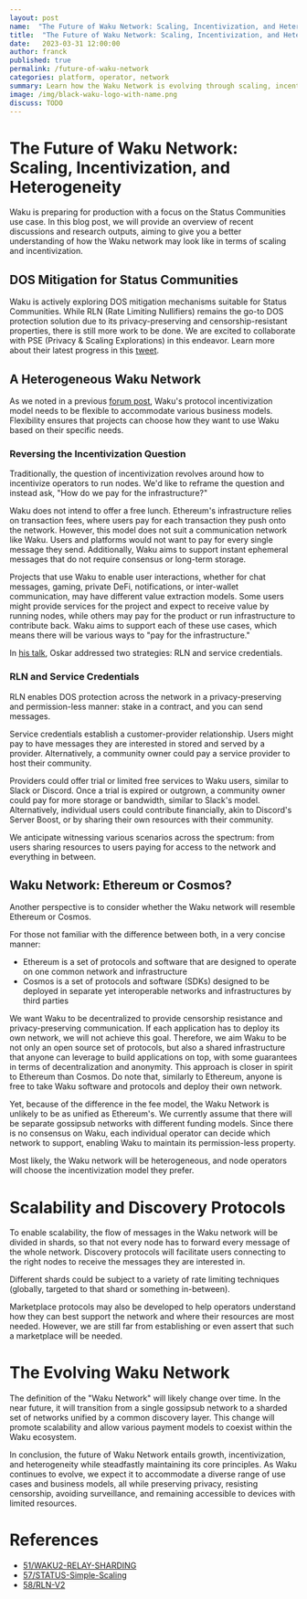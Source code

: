 ```yaml
---
layout: post
name:  "The Future of Waku Network: Scaling, Incentivization, and Heterogeneity"
title:  "The Future of Waku Network: Scaling, Incentivization, and Heterogeneity"
date:   2023-03-31 12:00:00
author: franck
published: true
permalink: /future-of-waku-network
categories: platform, operator, network
summary: Learn how the Waku Network is evolving through scaling, incentivization, and diverse ecosystem development and what the future might look like.
image: /img/black-waku-logo-with-name.png
discuss: TODO
---
```


# The Future of Waku Network: Scaling, Incentivization, and Heterogeneity

Waku is preparing for production with a focus on the Status Communities use case. In this blog post, we will provide an
overview of recent discussions and research outputs, aiming to give you a better understanding of how the Waku network
may look like in terms of scaling and incentivization.

## DOS Mitigation for Status Communities

Waku is actively exploring DOS mitigation mechanisms suitable for Status Communities. While RLN
(Rate Limiting Nullifiers) remains the go-to DOS protection solution due to its privacy-preserving and
censorship-resistant properties, there is still more work to be done. We are excited to collaborate with PSE
(Privacy & Scaling Explorations) in this endeavor. Learn more about their latest progress in this [tweet](https://twitter.com/CPerezz19/status/1640373940634939394?s=20).

## A Heterogeneous Waku Network

As we noted in a previous [forum post](https://forum.vac.dev/t/waku-payment-models/166/3), Waku's protocol
incentivization model needs to be flexible to accommodate various business models. Flexibility ensures that projects
can choose how they want to use Waku based on their specific needs.

### Reversing the Incentivization Question

Traditionally, the question of incentivization revolves around how to incentivize operators to run nodes. We'd like to
reframe the question and instead ask, "How do we pay for the infrastructure?"

Waku does not intend to offer a free lunch. Ethereum's infrastructure relies on transaction fees, where users pay for
each transaction they push onto the network. However, this model does not suit a communication network like Waku.
Users and platforms would not want to pay for every single message they send. Additionally, Waku aims to support instant
ephemeral messages that do not require consensus or long-term storage.

Projects that use Waku to enable user interactions, whether for chat messages, gaming, private DeFi, notifications, or
inter-wallet communication, may have different value extraction models. Some users might provide services for the
project and expect to receive value by running nodes, while others may pay for the product or run infrastructure to
contribute back. Waku aims to support each of these use cases, which means there will be various ways to "pay for the
infrastructure."

In [his talk](https://vac.dev/building-privacy-protecting-infrastructure), Oskar addressed two strategies: RLN and service credentials.

### RLN and Service Credentials

RLN enables DOS protection across the network in a privacy-preserving and permission-less manner: stake in a contract,
and you can send messages.

Service credentials establish a customer-provider relationship. Users might pay to have messages they are interested in
stored and served by a provider. Alternatively, a community owner could pay a service provider to host their community.

Providers could offer trial or limited free services to Waku users, similar to Slack or Discord. Once a trial is expired or outgrown,
a community owner could pay for more storage or bandwidth, similar to Slack's model.
Alternatively, individual users could contribute financially, akin to Discord's Server Boost, or by sharing their own
resources with their community.

We anticipate witnessing various scenarios across the spectrum: from users sharing resources to users paying for access to the network and everything in between.

## Waku Network: Ethereum or Cosmos?

Another perspective is to consider whether the Waku network will resemble Ethereum or Cosmos.

For those not familiar with the difference between both, in a very concise manner:
- Ethereum is a set of protocols and software that are designed to operate on one common network and infrastructure
- Cosmos is a set of protocols and software (SDKs) designed to be deployed in separate yet interoperable networks and infrastructures by third parties

We want Waku to be decentralized to provide censorship resistance and privacy-preserving communication.
If each application has to deploy its own network, we will not achieve this goal.
Therefore, we aim Waku to be not only an open source set of protocols, but also a shared infrastructure that anyone can leverage to build applications on top, with some guarantees in terms of decentralization and anonymity.
This approach is closer in spirit to Ethereum than Cosmos.
Do note that, similarly to Ethereum, anyone is free to take Waku software and protocols and deploy their own network.

Yet, because of the difference in the fee model, the Waku Network is unlikely to be as unified as Ethereum's.
We currently assume that there will be separate gossipsub networks with different funding models.
Since there is no consensus on Waku, each individual operator can decide which network to support, enabling Waku to maintain its permission-less property.

Most likely, the Waku network will be heterogeneous, and node operators will choose the incentivization model they prefer.

# Scalability and Discovery Protocols

To enable scalability, the flow of messages in the Waku network will be divided in shards,
so that not every node has to forward every message of the whole network.
Discovery protocols will facilitate users connecting to the right nodes to receive the messages they are interested in.

Different shards could be subject to a variety of rate limiting techniques (globally, targeted to that shard or something in-between).

Marketplace protocols may also be developed to help operators understand how they can best support the network and where
their resources are most needed. However, we are still far from establishing or even assert that such a marketplace will be needed.

# The Evolving Waku Network

The definition of the "Waku Network" will likely change over time. In the near future, it will transition from a single
gossipsub network to a sharded set of networks unified by a common discovery layer. This change will promote scalability
and allow various payment models to coexist within the Waku ecosystem.

In conclusion, the future of Waku Network entails growth, incentivization, and heterogeneity while steadfastly
maintaining its core principles. As Waku continues to evolve, we expect it to accommodate a diverse range of use cases
and business models, all while preserving privacy, resisting censorship, avoiding surveillance, and remaining accessible
to devices with limited resources.

# References

- [51/WAKU2-RELAY-SHARDING](https://rfc.vac.dev/spec/51/)
- [57/STATUS-Simple-Scaling](https://rfc.vac.dev/spec/57/)
- [58/RLN-V2](https://rfc.vac.dev/spec/58/)

